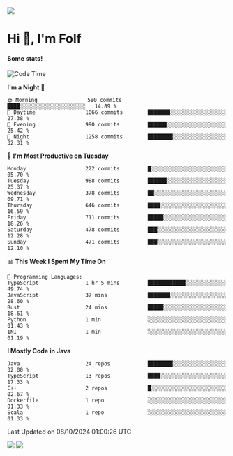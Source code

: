 <img src="https://komarev.com/ghpvc/?username=itsfolf"/>
<h1>Hi 👋, I'm Folf</h1>


#### Some stats!
<!--START_SECTION:waka-->
![Code Time](http://img.shields.io/badge/Code%20Time-2%2C364%20hrs%2049%20mins-blue)

**I'm a Night 🦉** 

```text
🌞 Morning                580 commits         ████░░░░░░░░░░░░░░░░░░░░░   14.89 % 
🌆 Daytime                1066 commits        ███████░░░░░░░░░░░░░░░░░░   27.38 % 
🌃 Evening                990 commits         ██████░░░░░░░░░░░░░░░░░░░   25.42 % 
🌙 Night                  1258 commits        ████████░░░░░░░░░░░░░░░░░   32.31 % 
```
📅 **I'm Most Productive on Tuesday** 

```text
Monday                   222 commits         █░░░░░░░░░░░░░░░░░░░░░░░░   05.70 % 
Tuesday                  988 commits         ██████░░░░░░░░░░░░░░░░░░░   25.37 % 
Wednesday                378 commits         ██░░░░░░░░░░░░░░░░░░░░░░░   09.71 % 
Thursday                 646 commits         ████░░░░░░░░░░░░░░░░░░░░░   16.59 % 
Friday                   711 commits         █████░░░░░░░░░░░░░░░░░░░░   18.26 % 
Saturday                 478 commits         ███░░░░░░░░░░░░░░░░░░░░░░   12.28 % 
Sunday                   471 commits         ███░░░░░░░░░░░░░░░░░░░░░░   12.10 % 
```


📊 **This Week I Spent My Time On** 

```text
💬 Programming Languages: 
TypeScript               1 hr 5 mins         ████████████░░░░░░░░░░░░░   49.74 % 
JavaScript               37 mins             ███████░░░░░░░░░░░░░░░░░░   28.60 % 
Rust                     24 mins             █████░░░░░░░░░░░░░░░░░░░░   18.61 % 
Python                   1 min               ░░░░░░░░░░░░░░░░░░░░░░░░░   01.43 % 
INI                      1 min               ░░░░░░░░░░░░░░░░░░░░░░░░░   01.19 % 
```

**I Mostly Code in Java** 

```text
Java                     24 repos            ████████░░░░░░░░░░░░░░░░░   32.00 % 
TypeScript               13 repos            ████░░░░░░░░░░░░░░░░░░░░░   17.33 % 
C++                      2 repos             █░░░░░░░░░░░░░░░░░░░░░░░░   02.67 % 
Dockerfile               1 repo              ░░░░░░░░░░░░░░░░░░░░░░░░░   01.33 % 
Scala                    1 repo              ░░░░░░░░░░░░░░░░░░░░░░░░░   01.33 % 
```




 Last Updated on 08/10/2024 01:00:26 UTC
<!--END_SECTION:waka-->
<a src="https://discord.com/users/1090088995976925305"><img src="https://lanyard-profile-readme.vercel.app/api/1090088995976925305"/></a></td> 
<img src="https://hit.yhype.me/github/profile?user_id=9268058"/>
